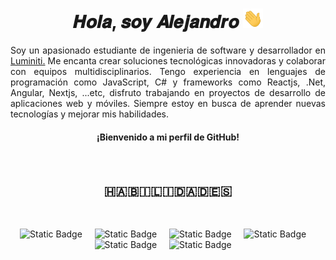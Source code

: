 <div align="center">
  <h1 align="center">𝑯𝒐𝒍𝒂, 𝒔𝒐𝒚 𝑨𝒍𝒆𝒋𝒂𝒏𝒅𝒓𝒐 <img src="./public/gifts/Hi.gif" width="32px"></h1>
</div>

<div align="left">

<p align="justify">
Soy un apasionado estudiante de ingenieria de software y desarrollador en <a href="https://www.luminiti.com.mx/">Luminiti.</a> Me encanta crear soluciones tecnológicas innovadoras y colaborar con equipos multidisciplinarios. Tengo experiencia en lenguajes de programación como JavaScript, C# y frameworks como Reactjs, .Net, Angular, Nextjs, ...etc, disfruto trabajando en proyectos de desarrollo de aplicaciones web y móviles. Siempre estoy en busca de aprender nuevas tecnologías y mejorar mis habilidades.
</p>

<div align="center">

#### ¡Bienvenido a mi perfil de GitHub!

</div>

</div>

<br>

<div align="center">
<h2 >🇭🇦🇧🇮🇱🇮🇩🇦🇩🇪🇸</h2>
</div>

<br>

<div align="center">

<img alt="Static Badge" src="https://img.shields.io/badge/React_Js-eef4ed?style=flat-square&logo=react&logoColor=eef4ed&logoSize=amg&labelColor=0b2545">&nbsp;&nbsp;&nbsp;&nbsp;
<img alt="Static Badge" src="https://img.shields.io/badge/JavaScript-eef4ed?style=flat-square&logo=javascript&logoColor=eef4ed&logoSize=amg&labelColor=0b2545">&nbsp;&nbsp;&nbsp;&nbsp;
<img alt="Static Badge" src="https://img.shields.io/badge/CSS-eef4ed?style=flat-square&logo=css3&logoColor=eef4ed&logoSize=amg&labelColor=0b2545">&nbsp;&nbsp;&nbsp;&nbsp;
<img alt="Static Badge" src="https://img.shields.io/badge/Angular-eef4ed?style=flat-square&logo=angular&logoColor=eef4ed&logoSize=amg&labelColor=0b2545">&nbsp;&nbsp;&nbsp;&nbsp;
<img alt="Static Badge" src="https://img.shields.io/badge/Tailwind_CSS-eef4ed?style=flat-square&logo=tailwindcss&logoColor=eef4ed&logoSize=amg&labelColor=0b2545">&nbsp;&nbsp;&nbsp;&nbsp;
<img alt="Static Badge" src="https://img.shields.io/badge/.Net-eef4ed?style=flat-square&logo=dotnet&logoColor=eef4ed&logoSize=amg&labelColor=0b2545">&nbsp;&nbsp;&nbsp;&nbsp;

</div>
